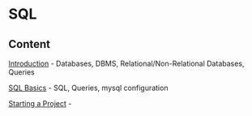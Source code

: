 # SQL

## Content

[Introduction](intro) - Databases, DBMS, Relational/Non-Relational Databases, Queries

[SQL Basics](basics) - SQL, Queries, mysql configuration

[Starting a Project](beginner) -